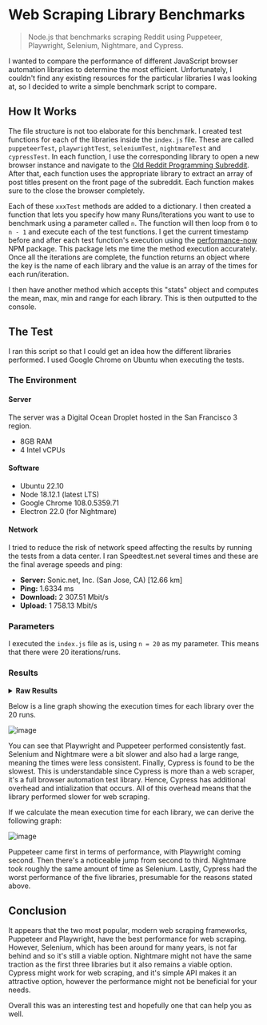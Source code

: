# Web Scraping Library Benchmarks

> Node.js that benchmarks scraping Reddit using Puppeteer, Playwright, Selenium, Nightmare, and Cypress.

I wanted to compare the performance of different JavaScript browser automation libraries to determine the most efficient. Unfortunately, I couldn't find any existing resources for the particular libraries I was looking at, so I decided to write a simple benchmark script to compare. 

## How It Works

The file structure is not too elaborate for this benchmark. I created test functions for each of the libraries inside the `index.js` file. These are called `puppeteerTest`, `playwrightTest`, `seleniumTest`, `nightmareTest` and `cypressTest`. In each function, I use the corresponding library to open a new browser instance and navigate to the [Old Reddit Programming Subreddit](https://old.reddit.com/r/programming/). After that, each function uses the appropriate library to extract an array of post titles present on the front page of the subreddit. Each function makes sure to the close the browser completely.

Each of these `xxxTest` methods are added to a dictionary. I then created a function that lets you specify how many Runs/Iterations you want to use to benchmark using a parameter called `n`. The function will then loop from `0` to `n - 1` and execute each of the test functions. I get the current timestamp before and after each test function's execution using the [performance-now](https://www.npmjs.com/package/performance-now) NPM package. This package lets me time the method execution accurately. Once all the iterations are complete, the function returns an object where the key is the name of each library and the value is an array of the times for each run/iteration.

I then have another method which accepts this "stats" object and computes the mean, max, min and range for each library. This is then outputted to the console.

## The Test

I ran this script so that I could get an idea how the different libraries performed. I used Google Chrome on Ubuntu when executing the tests.

### The Environment

#### Server

The server was a Digital Ocean Droplet hosted in the San Francisco 3 region.

- 8GB RAM
- 4 Intel vCPUs

#### Software

- Ubuntu 22.10
- Node 18.12.1 (latest LTS)
- Google Chrome 108.0.5359.71
- Electron 22.0 (for Nightmare)

#### Network

I tried to reduce the risk of network speed affecting the results by running the tests from a data center. I ran Speedtest.net several times and these are the final average speeds and ping:

- **Server:** Sonic.net, Inc. (San Jose, CA) [12.66 km]
- **Ping:** 1.6334 ms
- **Download:** 2 307.51 Mbit/s
- **Upload:** 1 758.13 Mbit/s

### Parameters

I executed the `index.js` file as is, using `n = 20` as my parameter. This means that there were 20 iterations/runs.

### Results

<details>
<summary><b>Raw Results</b></summary>

```json
{
  "Puppeteer": {
    "mean": 1643.1469511669916,
    "min": 1537.5361500000581,
    "max": 2271.8459969996475,
    "range": 734.3098469995894,
    "times": [
      1928.3420899999328,
      2271.8459969996475,
      1642.9828340001404,
      1709.3644560002722,
      2018.690910000354,
      1576.8950769999065,
      1749.515677000396,
      1638.8156090001576,
      1935.6038359999657,
      1692.7202450004406,
      1692.6081720003858,
      1747.9159519998357,
      1863.597107999958,
      1786.312955999747,
      2078.3692459999584,
      1730.50540000014,
      1939.5651330002584,
      1624.645843999926,
      1742.033071000129,
      1537.5361500000581
    ]
  },
  "Playwright": {
    "mean": 1856.2908305211959,
    "min": 1699.8476590001956,
    "max": 3072.305281000212,
    "range": 1372.4576220000163,
    "times": [
      3072.305281000212,
      2386.7047190000303,
      2417.8961869999766,
      1803.3579739998095,
      1812.9076169999316,
      1787.4591919998638,
      1753.2518259999342,
      1770.573585999664,
      1700.7235980001278,
      1828.3124810000882,
      1872.2950889999047,
      1858.8318900000304,
      2023.93325500004,
      1917.9055750002153,
      2158.088520999998,
      2010.9584160000086,
      1863.174780999776,
      1699.8476590001956,
      2164.1673260000534,
      1719.3235329999588
    ]
  },
  "Selenium": {
    "mean": 3034.3709003950426,
    "min": 1991.7241730000824,
    "max": 3513.212168000173,
    "range": 1521.4879950000905,
    "times": [
      2597.3183989999816,
      2269.637477000244,
      2491.1111210002564,
      2975.3189010000788,
      2684.9782340000384,
      2106.2630819999613,
      3047.0517710000277,
      2206.284098999575,
      2332.964389000088,
      2242.824516000226,
      2023.7416459997185,
      1991.7241730000824,
      2010.4374850001186,
      2406.13556699967,
      2611.160707999952,
      3513.212168000173,
      3225.3291710000485,
      2834.6442080000415,
      2780.9108040002175,
      3195.7159979999997
    ]
  },
  "Nightmare": {
    "mean": 2970.9844776571244,
    "min": 2306.345174000133,
    "max": 3440.314868000336,
    "range": 1133.9696940002032,
    "times": [
      2825.031655000057,
      2311.00467699999,
      2317.5563210002147,
      2956.431164999958,
      3440.314868000336,
      3053.8536449996755,
      3304.1957649998367,
      2906.787066000048,
      2972.513772999868,
      2680.52647599997,
      2371.705127000343,
      2615.5839669997804,
      2306.345174000133,
      2353.730772000272,
      2947.632855999749,
      2727.5696330000646,
      2733.2696190001443,
      3187.5502289999276,
      2893.2117159999907,
      3019.029581000097
    ]
  },
  "Cypress": {
    "mean": 13304.47232425455,
    "min": 12458.96676900005,
    "max": 18509.784184999764,
    "range": 6050.817415999714,
    "times": [
      13579.576239000075,
      12458.96676900005,
      12672.777289999649,
      13153.564375000075,
      12892.368786999956,
      13559.813064999878,
      13869.824397000019,
      13840.663665999658,
      13788.659838999622,
      13903.668721999973,
      14849.136721000075,
      14473.280269999988,
      15325.555235999636,
      15284.516143999994,
      18509.784184999764,
      12770.869092999958,
      13440.44753899984,
      12886.543018999975,
      12951.708025999833,
      13383.698429000098
    ]
  }
}
```

</details>

Below is a line graph showing the execution times for each library over the 20 runs. 

![image](https://user-images.githubusercontent.com/5931577/209339146-9ec2f2a8-39b7-4088-8593-01460716f369.png)

You can see that Playwright and Puppeteer performed consistently fast. Selenium and Nightmare were a bit slower and also had a large range, meaning the times were less consistent. Finally, Cypress is found to be the slowest. This is understandable since Cypress is more than a web scraper, it's a full browser automation test library. Hence, Cypress has additional overhead and intialization that occurs. All of this overhead means that the library performed slower for web scraping.

If we calculate the mean execution time for each library, we can derive the following graph:

![image](https://user-images.githubusercontent.com/5931577/209337945-741fec0e-db07-4f88-acac-522d4b5b438f.png)

Puppeteer came first in terms of performance, with Playwright coming second. Then there's a noticeable jump from second to third. Nightmare took roughly the same amount of time as Selenium. Lastly, Cypress had the worst performance of the five libraries, presumable for the reasons stated above.

## Conclusion

It appears that the two most popular, modern web scraping frameworks, Puppeteer and Playwright, have the best performance for web scraping. However, Selenium, which has been around for many years, is not far behind and so it's still a viable option. Nightmare might not have the same traction as the first three libraries but it also remains a viable option. Cypress might work for web scraping, and it's simple API makes it an attractive option, however the performance might not be beneficial for your needs.

Overall this was an interesting test and hopefully one that can help you as well.

